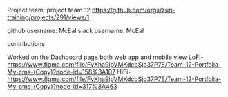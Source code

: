 Project team: project team 12
https://github.com/orgs/zuri-training/projects/291/views/1

github username: McEal
slack username: McEal

contributions

Worked on the Dashboard page both web app and mobile view
LoFi- https://www.figma.com/file/FvXha9ipVMKdcbSjo37P7E/Team-12-Portfolia-My-cms-(Copy)?node-id=158%3A107
HiFi- https://www.figma.com/file/FvXha9ipVMKdcbSjo37P7E/Team-12-Portfolia-My-cms-(Copy)?node-id=317%3A463
